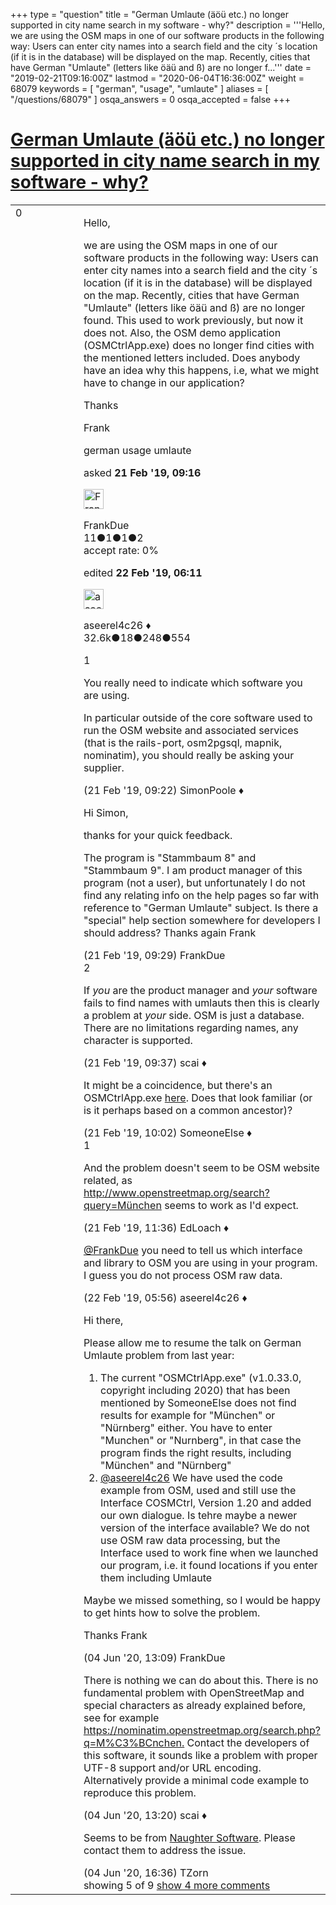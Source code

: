 +++
type = "question"
title = "German Umlaute (äöü etc.) no longer supported in city name search in my software - why?"
description = '''Hello, we are using the OSM maps in one of our software products in the following way: Users can enter city names into a search field and the city ´s location (if it is in the database) will be displayed on the map. Recently, cities that have German &quot;Umlaute&quot; (letters like öäü and ß) are no longer f...'''
date = "2019-02-21T09:16:00Z"
lastmod = "2020-06-04T16:36:00Z"
weight = 68079
keywords = [ "german", "usage", "umlaute" ]
aliases = [ "/questions/68079" ]
osqa_answers = 0
osqa_accepted = false
+++

<div class="headNormal">

# [German Umlaute (äöü etc.) no longer supported in city name search in my software - why?](/questions/68079/german-umlaute-aou-etc-no-longer-supported-in-city-name-search-in-my-software-why)

</div>

<div id="main-body">

<div id="askform">

<table id="question-table" style="width:100%;">
<colgroup>
<col style="width: 50%" />
<col style="width: 50%" />
</colgroup>
<tbody>
<tr>
<td style="width: 30px; vertical-align: top"><div class="vote-buttons">
<span id="post-68079-upvote" class="ajax-command post-vote up" rel="nofollow" title="I like this post (click again to cancel)"> </span>
<div id="post-68079-score" class="post-score" title="current number of votes">
0
</div>
<span id="post-68079-downvote" class="ajax-command post-vote down" rel="nofollow" title="I dont like this post (click again to cancel)"> </span> <span id="favorite-mark" class="ajax-command favorite-mark" rel="nofollow" title="mark/unmark this question as favorite (click again to cancel)"> </span>
<div id="favorite-count" class="favorite-count">
&#10;</div>
</div></td>
<td><div id="item-right">
<div class="question-body">
<p>Hello,</p>
<p>we are using the OSM maps in one of our software products in the following way: Users can enter city names into a search field and the city ´s location (if it is in the database) will be displayed on the map. Recently, cities that have German "Umlaute" (letters like öäü and ß) are no longer found. This used to work previously, but now it does not. Also, the OSM demo application (OSMCtrlApp.exe) does no longer find cities with the mentioned letters included. Does anybody have an idea why this happens, i.e, what we might have to change in our application?</p>
<p>Thanks</p>
<p>Frank</p>
</div>
<div id="question-tags" class="tags-container tags">
<span class="post-tag tag-link-german" rel="tag" title="see questions tagged &#39;german&#39;">german</span> <span class="post-tag tag-link-usage" rel="tag" title="see questions tagged &#39;usage&#39;">usage</span> <span class="post-tag tag-link-umlaute" rel="tag" title="see questions tagged &#39;umlaute&#39;">umlaute</span>
</div>
<div id="question-controls" class="post-controls">
&#10;</div>
<div class="post-update-info-container">
<div class="post-update-info post-update-info-user">
<p>asked <strong>21 Feb '19, 09:16</strong></p>
<img src="https://secure.gravatar.com/avatar/b37e0d5cd5e64de536ba6f4368e5bbaa?s=32&amp;d=identicon&amp;r=g" class="gravatar" width="32" height="32" alt="FrankDue&#39;s gravatar image" />
<p><span>FrankDue</span><br />
<span class="score" title="11 reputation points">11</span><span title="1 badges"><span class="badge1">●</span><span class="badgecount">1</span></span><span title="1 badges"><span class="silver">●</span><span class="badgecount">1</span></span><span title="2 badges"><span class="bronze">●</span><span class="badgecount">2</span></span><br />
<span class="accept_rate" title="Rate of the user&#39;s accepted answers">accept rate:</span> <span title="FrankDue has no accepted answers">0%</span></p>
</div>
<div class="post-update-info post-update-info-edited">
<p><span> edited <strong>22 Feb '19, 06:11</strong> </span></p>
<img src="https://secure.gravatar.com/avatar/66f0dc05b44574e3894be07b0b37cf37?s=32&amp;d=identicon&amp;r=g" class="gravatar" width="32" height="32" alt="aseerel4c26&#39;s gravatar image" />
<p><span>aseerel4c26 ♦</span><br />
<span class="score" title="32615 reputation points"><span>32.6k</span></span><span title="18 badges"><span class="badge1">●</span><span class="badgecount">18</span></span><span title="248 badges"><span class="silver">●</span><span class="badgecount">248</span></span><span title="554 badges"><span class="bronze">●</span><span class="badgecount">554</span></span></p>
</div>
</div>
<div id="comments-container-68079" class="comments-container">
<span id="68080"></span>
<div id="comment-68080" class="comment">
<div id="post-68080-score" class="comment-score">
1
</div>
<div class="comment-text">
<p>You really need to indicate which software you are using.</p>
<p>In particular outside of the core software used to run the OSM website and associated services (that is the rails-port, osm2pgsql, mapnik, nominatim), you should really be asking your supplier.</p>
</div>
<div id="comment-68080-info" class="comment-info">
<span class="comment-age">(21 Feb '19, 09:22)</span> <span class="comment-user userinfo">SimonPoole ♦</span>
</div>
</div>
<span id="68081"></span>
<div id="comment-68081" class="comment">
<div id="post-68081-score" class="comment-score">
&#10;</div>
<div class="comment-text">
<p>Hi Simon,</p>
<p>thanks for your quick feedback.</p>
<p>The program is "Stammbaum 8" and "Stammbaum 9". I am product manager of this program (not a user), but unfortunately I do not find any relating info on the help pages so far with reference to "German Umlaute" subject. Is there a "special" help section somewhere for developers I should address? Thanks again Frank</p>
</div>
<div id="comment-68081-info" class="comment-info">
<span class="comment-age">(21 Feb '19, 09:29)</span> <span class="comment-user userinfo">FrankDue</span>
</div>
</div>
<span id="68084"></span>
<div id="comment-68084" class="comment">
<div id="post-68084-score" class="comment-score">
2
</div>
<div class="comment-text">
<p>If <em>you</em> are the product manager and <em>your</em> software fails to find names with umlauts then this is clearly a problem at <em>your</em> side. OSM is just a database. There are no limitations regarding names, any character is supported.</p>
</div>
<div id="comment-68084-info" class="comment-info">
<span class="comment-age">(21 Feb '19, 09:37)</span> <span class="comment-user userinfo">scai ♦</span>
</div>
</div>
<span id="68085"></span>
<div id="comment-68085" class="comment">
<div id="post-68085-score" class="comment-score">
&#10;</div>
<div class="comment-text">
<p>It might be a coincidence, but there's an OSMCtrlApp.exe <a href="https://github.com/fatelancer/IEC104PowerFlow">here</a>. Does that look familiar (or is it perhaps based on a common ancestor)?</p>
</div>
<div id="comment-68085-info" class="comment-info">
<span class="comment-age">(21 Feb '19, 10:02)</span> <span class="comment-user userinfo">SomeoneElse ♦</span>
</div>
</div>
<span id="68087"></span>
<div id="comment-68087" class="comment">
<div id="post-68087-score" class="comment-score">
1
</div>
<div class="comment-text">
<p>And the problem doesn't seem to be OSM website related, as <a href="http://www.openstreetmap.org/search?query=München">http://www.openstreetmap.org/search?query=München</a> seems to work as I'd expect.</p>
</div>
<div id="comment-68087-info" class="comment-info">
<span class="comment-age">(21 Feb '19, 11:36)</span> <span class="comment-user userinfo">EdLoach ♦</span>
</div>
</div>
<span id="68108"></span>
<div id="comment-68108" class="comment not_top_scorer">
<div id="post-68108-score" class="comment-score">
&#10;</div>
<div class="comment-text">
<p><a href="https://help.openstreetmap.org/users/16310/frankdue">@FrankDue</a> you need to tell us which interface and library to OSM you are using in your program. I guess you do not process OSM raw data.</p>
</div>
<div id="comment-68108-info" class="comment-info">
<span class="comment-age">(22 Feb '19, 05:56)</span> <span class="comment-user userinfo">aseerel4c26 ♦</span>
</div>
</div>
<span id="75141"></span>
<div id="comment-75141" class="comment not_top_scorer">
<div id="post-75141-score" class="comment-score">
&#10;</div>
<div class="comment-text">
<p>Hi there,</p>
<p>Please allow me to resume the talk on German Umlaute problem from last year:</p>
<ol>
<li>The current "OSMCtrlApp.exe" (v1.0.33.0, copyright including 2020) that has been mentioned by SomeoneElse does not find results for example for "München" or "Nürnberg" either. You have to enter "Munchen" or "Nurnberg", in that case the program finds the right results, including "München" and "Nürnberg"</li>
<li><a href="https://help.openstreetmap.org/users/5179/aseerel4c26">@aseerel4c26</a> We have used the code example from OSM, used and still use the Interface COSMCtrl, Version 1.20 and added our own dialogue. Is tehre maybe a newer version of the interface available? We do not use OSM raw data processing, but the Interface used to work fine when we launched our program, i.e. it found locations if you enter them including Umlaute</li>
</ol>
<p>Maybe we missed something, so I would be happy to get hints how to solve the problem.</p>
<p>Thanks Frank</p>
</div>
<div id="comment-75141-info" class="comment-info">
<span class="comment-age">(04 Jun '20, 13:09)</span> <span class="comment-user userinfo">FrankDue</span>
</div>
</div>
<span id="75142"></span>
<div id="comment-75142" class="comment not_top_scorer">
<div id="post-75142-score" class="comment-score">
&#10;</div>
<div class="comment-text">
<p>There is nothing we can do about this. There is no fundamental problem with OpenStreetMap and special characters as already explained before, see for example <a href="https://nominatim.openstreetmap.org/search.php?q=M%C3%BCnchen.">https://nominatim.openstreetmap.org/search.php?q=M%C3%BCnchen.</a> Contact the developers of this software, it sounds like a problem with proper UTF-8 support and/or URL encoding. Alternatively provide a minimal code example to reproduce this problem.</p>
</div>
<div id="comment-75142-info" class="comment-info">
<span class="comment-age">(04 Jun '20, 13:20)</span> <span class="comment-user userinfo">scai ♦</span>
</div>
</div>
<span id="75146"></span>
<div id="comment-75146" class="comment not_top_scorer">
<div id="post-75146-score" class="comment-score">
&#10;</div>
<div class="comment-text">
<p>Seems to be from <a href="http://www.naughter.com/osmctrl.html">Naughter Software</a>. Please contact them to address the issue.</p>
</div>
<div id="comment-75146-info" class="comment-info">
<span class="comment-age">(04 Jun '20, 16:36)</span> <span class="comment-user userinfo">TZorn</span>
</div>
</div>
</div>
<div id="comment-tools-68079" class="comment-tools">
<span class="comments-showing"> showing 5 of 9 </span> <a href="#" class="show-all-comments-link">show 4 more comments</a>
</div>
<div class="clear">
&#10;</div>
<div id="comment-68079-form-container" class="comment-form-container">
&#10;</div>
<div class="clear">
&#10;</div>
</div></td>
</tr>
</tbody>
</table>

</div>

</div>

